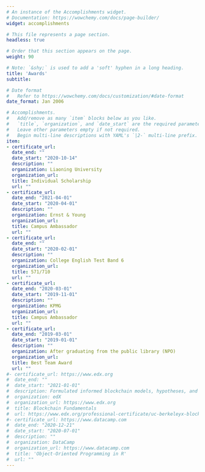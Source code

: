 ```yaml
---
# An instance of the Accomplishments widget.
# Documentation: https://wowchemy.com/docs/page-builder/
widget: accomplishments

# This file represents a page section.
headless: true

# Order that this section appears on the page.
weight: 90

# Note: `&shy;` is used to add a 'soft' hyphen in a long heading.
title: 'Awards'
subtitle:

# Date format
#   Refer to https://wowchemy.com/docs/customization/#date-format
date_format: Jan 2006

# Accomplishments.
#   Add/remove as many `item` blocks below as you like.
#   `title`, `organization`, and `date_start` are the required parameters.
#   Leave other parameters empty if not required.
#   Begin multi-line descriptions with YAML's `|2-` multi-line prefix.
item:
- certificate_url: 
  date_end: ""
  date_start: "2020-10-14"
  description: ""
  organization: Liaoning University
  organization_url: 
  title: Individual Scholarship
  url: ""
- certificate_url: 
  date_end: "2021-04-01"
  date_start: "2020-04-01"
  description: ""
  organization: Ernst & Young
  organization_url: 
  title: Campus Ambassador
  url: ""
- certificate_url: 
  date_end: ""
  date_start: "2020-02-01"
  description: ""
  organization: College English Test Band 6
  organization_url: 
  title: 571/710
  url: ""
- certificate_url: 
  date_end: "2020-03-01"
  date_start: "2019-11-01"
  description: ""
  organization: KPMG
  organization_url: 
  title: Campus Ambassador
  url: ""
- certificate_url: 
  date_end: "2019-03-01"
  date_start: "2019-01-01"
  description: ""
  organization: After graduating from the public library (NPO)
  organization_url: 
  title: Best Team Award
  url: ""
#- certificate_url: https://www.edx.org
#  date_end: ""
#  date_start: "2021-01-01"
#  description: Formulated informed blockchain models, hypotheses, and use cases.
#  organization: edX
#  organization_url: https://www.edx.org
#  title: Blockchain Fundamentals
#  url: https://www.edx.org/professional-certificate/uc-berkeleyx-blockchain-fundamentals
#- certificate_url: https://www.datacamp.com
#  date_end: "2020-12-21"
#  date_start: "2020-07-01"
#  description: ""
#  organization: DataCamp
#  organization_url: https://www.datacamp.com
#  title: 'Object-Oriented Programming in R'
#  url: ""
---
```

